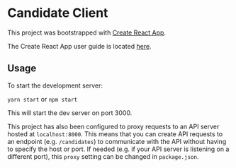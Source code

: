 # Candidate Client

This project was bootstrapped with [Create React App](https://github.com/facebookincubator/create-react-app).

The Create React App user guide is located [here](https://github.com/facebookincubator/create-react-app/blob/master/packages/react-scripts/template/README.md).


## Usage

To start the development server:

`yarn start` or `npm start`

This will start the dev server on port 3000.

This project has also been configured to proxy requests to an API server hosted at `localhost:8000`. This means that you can create API requests to an endpoint (e.g. `/candidates`) to communicate with the API without having to specify the host or port. If needed (e.g. if your API server is listening on a different port), this `proxy` setting can be changed in `package.json`.